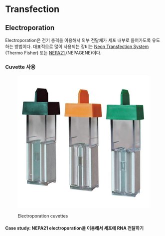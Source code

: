 # Transfection









## Electroporation

Electroporation은 전기 충격을 이용해서 외부 전달체가 세포 내부로 들어가도록 유도하는 방법이다. 대표적으로 많이 사용되는 장비는 [Neon Transfection System](https://www.thermofisher.com/kr/ko/home/life-science/cell-culture/transfection/neon-transfection-system.html) (Thermo Fisher) 또는 [NEPA21 ](https://www.nepagene.jp/e\_products\_nepagene\_0001.html)(NEPAGENE)이다.&#x20;





### Cuvette 사용

<figure><img src="../../../.gitbook/assets/csm_Electroporation_cuvettes_high_re.jpeg" alt=""><figcaption><p>Electroporation cuvettes</p></figcaption></figure>

#### Case study: NEPA21 electroporation을 이용해서 세포에 RNA 전달하기



